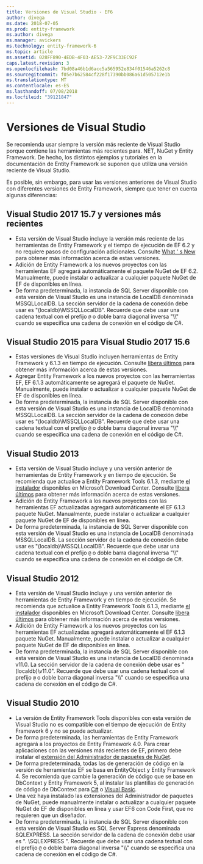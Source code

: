 ```yaml
---
title: Versiones de Visual Studio - EF6
author: divega
ms.date: 2018-07-05
ms.prod: entity-framework
ms.author: divega
ms.manager: avickers
ms.technology: entity-framework-6
ms.topic: article
ms.assetid: 028FF890-4EDB-4F03-AE53-72F9C33EC92F
caps.latest.revision: 3
ms.openlocfilehash: 7bd08a46b1d6acc5a565952e834f01546a5262c8
ms.sourcegitcommit: f05e7b62584cf228f17390bb086a61d505712e1b
ms.translationtype: MT
ms.contentlocale: es-ES
ms.lasthandoff: 07/08/2018
ms.locfileid: "39121847"
---
```

# <a name="visual-studio-releases"></a>Versiones de Visual Studio

Se recomienda usar siempre la versión más reciente de Visual Studio porque contiene las herramientas más recientes para. NET, NuGet y Entity Framework.
De hecho, los distintos ejemplos y tutoriales en la documentación de Entity Framework se suponen que utiliza una versión reciente de Visual Studio.

Es posible, sin embargo, para usar las versiones anteriores de Visual Studio con diferentes versiones de Entity Framework, siempre que tener en cuenta algunas diferencias:

## <a name="visual-studio-2017-157-and-newer"></a>Visual Studio 2017 15.7 y versiones más recientes

- Esta versión de Visual Studio incluye la versión más reciente de las herramientas de Entity Framework y el tiempo de ejecución de EF 6.2 y no requiere pasos de configuración adicionales.
Consulte [What ' s New](~/ef6/what-is-new/index.md) para obtener más información acerca de estas versiones.
- Adición de Entity Framework a los nuevos proyectos con las herramientas EF agregará automáticamente el paquete NuGet de EF 6.2.
Manualmente, puede instalar o actualizar a cualquier paquete NuGet de EF de disponibles en línea.
- De forma predeterminada, la instancia de SQL Server disponible con esta versión de Visual Studio es una instancia de LocalDB denominada MSSQLLocalDB.
La sección servidor de la cadena de conexión debe usar es "(localdb)\\MSSQLLocalDB".
Recuerde que debe usar una cadena textual con el prefijo `@` o doble barra diagonal inversa "\\\\" cuando se especifica una cadena de conexión en el código de C#.  


## <a name="visual-studio-2015-to-visual-studio-2017-156"></a>Visual Studio 2015 para Visual Studio 2017 15.6

- Estas versiones de Visual Studio incluyen herramientas de Entity Framework y 6.1.3 en tiempo de ejecución.
Consulte [libera últimos](~/ef6/what-is-new/past-releases.md#ef-613) para obtener más información acerca de estas versiones.
- Agregar Entity Framework a los nuevos proyectos con las herramientas EF, EF 6.1.3 automáticamente se agregará el paquete de NuGet.
Manualmente, puede instalar o actualizar a cualquier paquete NuGet de EF de disponibles en línea.
- De forma predeterminada, la instancia de SQL Server disponible con esta versión de Visual Studio es una instancia de LocalDB denominada MSSQLLocalDB.
La sección servidor de la cadena de conexión debe usar es "(localdb)\\MSSQLLocalDB".
Recuerde que debe usar una cadena textual con el prefijo `@` o doble barra diagonal inversa "\\\\" cuando se especifica una cadena de conexión en el código de C#.  


## <a name="visual-studio-2013"></a>Visual Studio 2013
- Esta versión de Visual Studio incluye y una versión anterior de herramientas de Entity Framework y en tiempo de ejecución.
Se recomienda que actualice a Entity Framework Tools 6.1.3, mediante [el instalador](https://www.microsoft.com/en-us/download/details.aspx?id=40762) disponibles en Microsoft Download Center.
Consulte [libera últimos](~/ef6/what-is-new/past-releases.md#ef-613) para obtener más información acerca de estas versiones.
- Adición de Entity Framework a los nuevos proyectos con las herramientas EF actualizadas agregará automáticamente el EF 6.1.3 paquete NuGet.
Manualmente, puede instalar o actualizar a cualquier paquete NuGet de EF de disponibles en línea.
- De forma predeterminada, la instancia de SQL Server disponible con esta versión de Visual Studio es una instancia de LocalDB denominada MSSQLLocalDB.
La sección servidor de la cadena de conexión debe usar es "(localdb)\\MSSQLLocalDB".
Recuerde que debe usar una cadena textual con el prefijo `@` o doble barra diagonal inversa "\\\\" cuando se especifica una cadena de conexión en el código de C#.  

## <a name="visual-studio-2012"></a>Visual Studio 2012

- Esta versión de Visual Studio incluye y una versión anterior de herramientas de Entity Framework y en tiempo de ejecución.
Se recomienda que actualice a Entity Framework Tools 6.1.3, mediante [el instalador](https://www.microsoft.com/en-us/download/details.aspx?id=40762) disponibles en Microsoft Download Center.
Consulte [libera últimos](~/ef6/what-is-new/past-releases.md#ef-613) para obtener más información acerca de estas versiones.
- Adición de Entity Framework a los nuevos proyectos con las herramientas EF actualizadas agregará automáticamente el EF 6.1.3 paquete NuGet.
Manualmente, puede instalar o actualizar a cualquier paquete NuGet de EF de disponibles en línea.
- De forma predeterminada, la instancia de SQL Server disponible con esta versión de Visual Studio es una instancia de LocalDB denominada v11.0.
La sección servidor de la cadena de conexión debe usar es "(localdb)\\v11.0".
Recuerde que debe usar una cadena textual con el prefijo `@` o doble barra diagonal inversa "\\\\" cuando se especifica una cadena de conexión en el código de C#.  

## <a name="visual-studio-2010"></a>Visual Studio 2010

- La versión de Entity Framework Tools disponibles con esta versión de Visual Studio no es compatible con el tiempo de ejecución de Entity Framework 6 y no se puede actualizar.
- De forma predeterminada, las herramientas de Entity Framework agregará a los proyectos de Entity Framework 4.0.
Para crear aplicaciones con las versiones más recientes de EF, primero debe instalar el [extensión del Administrador de paquetes de NuGet](https://marketplace.visualstudio.com/items?itemName=NuGetTeam.NuGetPackageManager).
- De forma predeterminada, todas las de generación de código en la versión de herramientas EF se basa en EntityObject y Entity Framework 4.
Se recomienda que cambie la generación de código que se base en DbContext y Entity Framework 5, al instalar las plantillas de generación de código de DbContext para [C#](https://marketplace.visualstudio.com/items?itemName=EntityFrameworkTeam.EF5xDbContextGeneratorforC) o [Visual Basic](https://marketplace.visualstudio.com/items?itemName=EntityFrameworkTeam.EF5xDbContextGeneratorforVBNET).
- Una vez haya instalado las extensiones del Administrador de paquetes de NuGet, puede manualmente instalar o actualizar a cualquier paquete NuGet de EF de disponibles en línea y usar EF6 con Code First, que no requieren que un diseñador.
- De forma predeterminada, la instancia de SQL Server disponible con esta versión de Visual Studio es SQL Server Express denominada SQLEXPRESS.
La sección servidor de la cadena de conexión debe usar es ". \\SQLEXPRESS ".
Recuerde que debe usar una cadena textual con el prefijo `@` o doble barra diagonal inversa "\\\\" cuando se especifica una cadena de conexión en el código de C#.
